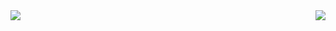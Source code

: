 <a href="https://github.com/89mpxf">
  <img align="right" src="https://github-readme-stats.vercel.app/api/top-langs/?username=89mpxf&langs_count=3&show_icons=true&bg_color=9,fb743f,fc466b&title_color=ffffff&text_color=ffffff&icon_color=ffffff&card_width=400" />
  <img align="left" src="https://github-readme-stats.vercel.app/api?username=89mpxf&show_icons=true&bg_color=9,fb743f,fc466b&title_color=ffffff&text_color=ffffff&icon_color=ffffff&card_width=400" />
</a>





